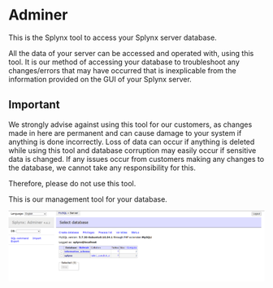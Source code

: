 Adminer
============

This is the Splynx tool to access your Splynx server database.

All the data of your server can be accessed and operated with, using this tool. It is our method of accessing your database to troubleshoot any changes/errors that may have occurred that is inexplicable from the information provided on the GUI of your Splynx server.

## Important

We strongly advise against using this tool for our customers, as changes made in here are permanent and can cause damage to your system if anything is done incorrectly. Loss of data can occur if anything is deleted while using this tool and database corruption may easily occur if sensitive data is changed. If any issues occur from customers making any changes to the database, we cannot take any responsibility for this.

Therefore, please do not use this tool.

This is our management tool for your database.

![Adminer](adminer.png)
